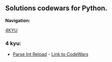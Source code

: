 ## Solutions codewars for Python.


**Navigation:**

[4KYU](https://github.com/RuiFSP/CodeWars/tree/main/Python/4%20kyu) 



### 4 kyu:
- [Parse Int Reload](https://github.com/RuiFSP/CodeWars/blob/main/Python/4%20kyu/parse_int_reload.py) - [Link to CodeWars](https://www.codewars.com/kata/56f699cd9400f5b7d8000b55)
